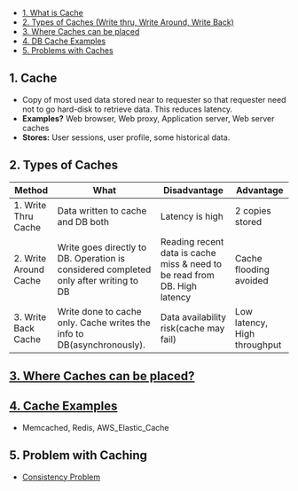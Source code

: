 - [1. What is Cache](#what)
- [2. Types of Caches (Write thru, Write Around, Write Back)](#types)
- [3. Where Caches can be placed](#where)
- [4. DB Cache Examples](#caches)
- [5. Problems with Caches](#prob)

<a name=what></a>
## 1. Cache
- Copy of most used data stored near to requester so that requester need not to go hard-disk to retrieve data. This reduces latency.
- **Examples?** Web browser, Web proxy, Application server, Web server caches
- **Stores:** User sessions, user profile, some historical data.
 
<a name=types></a>
## 2. Types of Caches
|Method|What|Disadvantage|Advantage|
|---|---|---|---|
|1. Write Thru Cache|Data written to cache and DB both|Latency is high|2 copies stored|
|2. Write Around Cache|Write goes directly to DB. Operation is considered completed only after writing to DB|Reading recent data is  cache miss & need to be read from DB. High latency|Cache flooding avoided|
|3. Write Back Cache|Write done to cache only. Cache writes the info to DB(asynchronously).|Data availability risk(cache may fail)|Low latency, High throughput|

<a name=types></a>
## [3. Where Caches can be placed?](Where_Cache_Can_Be_Placed)

<a name=caches></a>
## [4. Cache Examples](DB_Caches)
 - Memcached, Redis, AWS_Elastic_Cache

<a name=prob></a>
## 5. Problem with Caching
  - [Consistency Problem](/System-Design/Concepts/Bottlenecks_of_Distributed_Systems/Bottlenecks.md)

